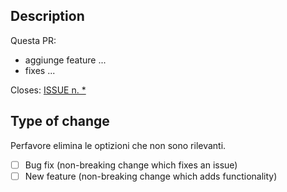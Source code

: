 ## Description

Questa PR:

- aggiunge feature ...
- fixes ...

Closes: [ISSUE n. \* ]()

## Type of change

Perfavore elimina le optizioni che non sono rilevanti.

- [ ] Bug fix (non-breaking change which fixes an issue)
- [ ] New feature (non-breaking change which adds functionality)
